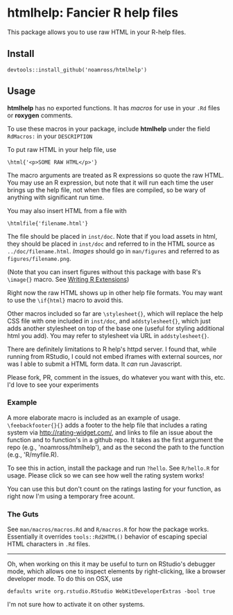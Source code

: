 <!-- README.md is generated from README.Rmd. Please edit that file -->
htmlhelp: Fancier R help files
==============================

This package allows you to use raw HTML in your R-help files.

Install
-------

    devtools::install_github('noamross/htmlhelp')

Usage
-----

**htmlhelp** has no exported functions. It has *macros* for use in your `.Rd` files or **roxygen** comments.

To use these macros in your package, include **htmlhelp** under the field `RdMacros:` in your `DESCRIPTION`

To put raw HTML in your help file, use

    \html{'<p>SOME RAW HTML</p>'}

The macro arguments are treated as R expressions so quote the raw HTML. You may use an R expression, but note that it will run each time the user brings up the help file, not when the files are compiled, so be wary of anything with significant run time.

You may also insert HTML from a file with

    \htmlfile{'filename.html'}

The file should be placed in `inst/doc`. Note that if you load assets in html, they should be placed in `inst/doc` and referred to in the HTML source as `../doc/filename.html`. *Images* should go in `man/figures` and referred to as `figures/filename.png`.

(Note that you can insert figures without this package with base R's `\image{}` macro. See [Writing R Extensions](https://cran.rstudio.com/doc/manuals/r-release/R-exts.html#Figures))

Right now the raw HTML shows up in other help file formats. You may want to use the `\if{html}` macro to avoid this.

Other macros included so far are `\stylesheet{}`, which will replace the help CSS file with one included in `inst/doc`, and `addstylesheet{}`, which just adds another stylesheet on top of the base one (useful for styling additional html you add). You may refer to stylesheet via URL in `addstylesheet{}`.

There are definitely limitations to R help's httpd server. I found that, while running from RStudio, I could not embed iframes with external sources, nor was I able to submit a HTML form data. It *can* run Javascript.

Please fork, PR, comment in the issues, do whatever you want with this, etc. I'd love to see your experiments

### Example

A more elaborate macro is included as an example of usage. `\feebackfooter{}{}` adds a footer to the help file that includes a rating system via <http://rating-widget.com/>, and links to file an issue about the function and to function's in a github repo. It takes as the first argument the repo (e.g., 'noamross/htmlhelp'), and as the second the path to the function (e.g., 'R/myfile.R).

To see this in action, install the package and run `?hello`. See `R/hello.R` for usage. Please click so we can see how well the rating system works!

You can use this but don't count on the ratings lasting for your function, as right now I'm using a temporary free acount.

### The Guts

See `man/macros/macros.Rd` and `R/macros.R` for how the package works. Essentially it overrides `tools::Rd2HTML()` behavior of escaping special HTML characters in `.Rd` files.

------------------------------------------------------------------------

Oh, when working on this it may be useful to turn on RStudio's debugger mode, which allows one to inspect elements by right-clicking, like a browser developer mode. To do this on OSX, use

    defaults write org.rstudio.RStudio WebKitDeveloperExtras -bool true

I'm not sure how to activate it on other systems.
